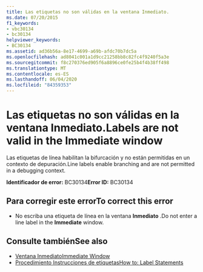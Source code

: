 ```yaml
---
title: Las etiquetas no son válidas en la ventana Inmediato.
ms.date: 07/20/2015
f1_keywords:
- vbc30134
- bc30134
helpviewer_keywords:
- BC30134
ms.assetid: ad36b56a-8e17-4699-a69b-afdc70b7dc5a
ms.openlocfilehash: ad8041c001a1d9cc21258bb8c82fc4f9240f5a3e
ms.sourcegitcommit: f8c270376ed905f6a8896ce0fe25b4f4b38ff498
ms.translationtype: MT
ms.contentlocale: es-ES
ms.lasthandoff: 06/04/2020
ms.locfileid: "84359353"
---
```

# <a name="labels-are-not-valid-in-the-immediate-window"></a><span data-ttu-id="f3326-102">Las etiquetas no son válidas en la ventana Inmediato.</span><span class="sxs-lookup"><span data-stu-id="f3326-102">Labels are not valid in the Immediate window</span></span>
<span data-ttu-id="f3326-103">Las etiquetas de línea habilitan la bifurcación y no están permitidas en un contexto de depuración.</span><span class="sxs-lookup"><span data-stu-id="f3326-103">Line labels enable branching and are not permitted in a debugging context.</span></span>  
  
 <span data-ttu-id="f3326-104">**Identificador de error:** BC30134</span><span class="sxs-lookup"><span data-stu-id="f3326-104">**Error ID:** BC30134</span></span>  
  
## <a name="to-correct-this-error"></a><span data-ttu-id="f3326-105">Para corregir este error</span><span class="sxs-lookup"><span data-stu-id="f3326-105">To correct this error</span></span>  
  
- <span data-ttu-id="f3326-106">No escriba una etiqueta de línea en la ventana **Inmediato** .</span><span class="sxs-lookup"><span data-stu-id="f3326-106">Do not enter a line label in the **Immediate** window.</span></span>  
  
## <a name="see-also"></a><span data-ttu-id="f3326-107">Consulte también</span><span class="sxs-lookup"><span data-stu-id="f3326-107">See also</span></span>

- [<span data-ttu-id="f3326-108">Ventana Inmediato</span><span class="sxs-lookup"><span data-stu-id="f3326-108">Immediate Window</span></span>](/visualstudio/ide/reference/immediate-window)
- [<span data-ttu-id="f3326-109">Procedimiento Instrucciones de etiquetas</span><span class="sxs-lookup"><span data-stu-id="f3326-109">How to: Label Statements</span></span>](../programming-guide/program-structure/how-to-label-statements.md)
